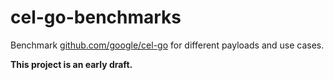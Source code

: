 # cel-go-benchmarks
Benchmark [github.com/google/cel-go](github.com/google/cel-go) for different payloads and use cases.

**This project is an early draft.**
